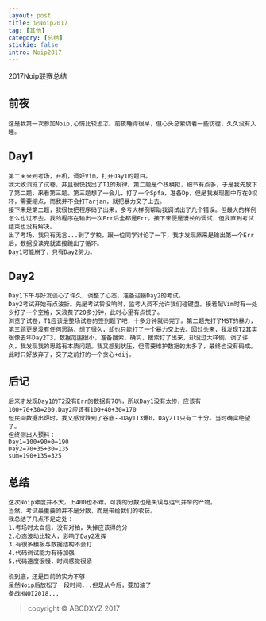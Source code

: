 ```yaml
---
layout: post
title: 记Noip2017
tag: [其他]
category: [总结]
stickie: false
intro: Noip2017
---
```


2017Noip联赛总结

前夜
---
    这是我第一次参加Noip,心情比较忐忑。前夜睡得很早，但心头总萦绕着一些彷徨，久久没有入睡。
Day1
---
    第二天来到考场，开机，调好Vim，打开Day1的题目。
    我大致浏览了试卷，并且很快找出了T1的规律。第二题是个栈模拟，细节有点多，于是我先放下了第二题，来看第三题。第三题想了一会儿，打了一个Spfa，准备Dp，但是我发现图中存在0权环，需要缩点，而我并不会打Tarjan，就把暴力交了上去。
    接下来是第二题，我很快把程序码了出来，多亏大样例帮助我调试出了几个错误。但最大的样例怎么也过不去，我的程序在输出一次Err后全都是Err。接下来便是漫长的调试，但我直到考试结束也没有解决。
    出了考场，我只有无言...到了学校，跟一位同学讨论了一下，我才发现原来是输出第一个Err后，数据没读完就直接跳出了循环。
    Day1可能崩了，只有Day2努力。
Day2
---
    Day1下午与好友谈心了许久，调整了心态，准备迎接Day2的考试。
    Day2考试开始有点波折。先是考试铃没响时，监考人员不允许我们碰键盘。接着配Vim时有一处少打了一个空格，又浪费了20多分钟，此时心里有点慌了。
    浏览了试卷，T1应该是整场试卷的签到题了吧，十多分钟就码完了。第二题先打了MST的暴力，第三题更是没有任何思路，想了很久，却也只能打了一个暴力交上去。回过头来，我发现T2其实很像去年Day2T3，数据范围很小，准备搜索。确实，搜索打了出来，却没过大样例。调了许久，我发现我的思路有本质问题。我又想到状压，但需要维护数据的太多了，最终也没有码成。此时只好放弃了，交了之前打的一个贪心+dij。
后记
---
    后来才发现Day1的T2没有Err的数据有70%，所以Day1没有太惨，应该有100+70+30=200.Day2应该有100+40+30=170
    但民间数据出炉时，我又感觉跌到了谷底--Day1T3爆0，Day2T1只有二十分。当时确实绝望了。
    但终测出人预料：
    Day1=100+90+0=190
    Day2=70+35+30=135
    sum=190+135=325
总结
---
    这次Noip难度并不大，上400也不难。可我的分数也是失误与运气并举的产物。
    当然，考试最重要的并不是分数，而是带给我们的收获。
    我总结了几点不足之处：
    1.考场时太自信，没有对拍，失掉应该得的分
    2.心态波动比较大，影响了Day2发挥
    3.有很多模板与数据结构不会打
    4.代码调试能力有待加强
    5.代码速度很慢，时间感觉很紧
    
    说到底，还是目前的实力不够
    虽然Noip后放松了一段时间...但是从今后，要加油了
    备战HNOI2018...
> copyright © ABCDXYZ 2017

